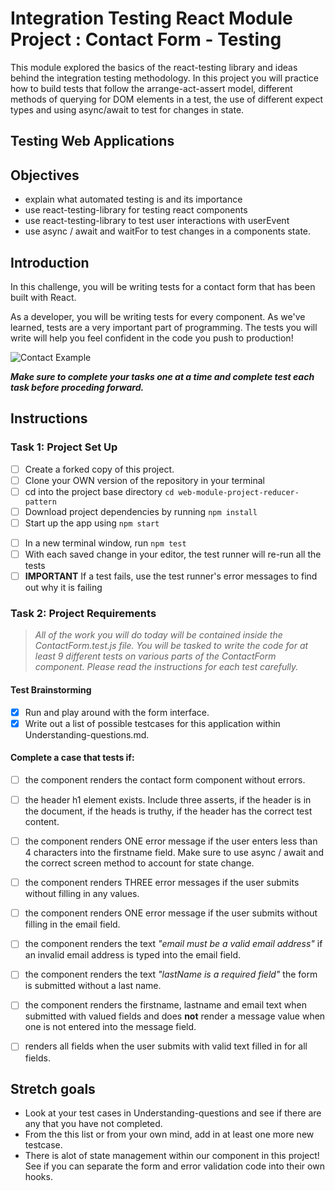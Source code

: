 # Integration Testing React Module Project : Contact Form - Testing

This module explored the basics of the react-testing library and ideas behind the integration testing methodology. In this project you will practice how to build tests that follow the arrange-act-assert model, different methods of querying for DOM elements in a test, the use of different expect types and using async/await to test for changes in state.

## Testing Web Applications

## Objectives

- explain what automated testing is and its importance
- use react-testing-library for testing react components
- use react-testing-library to test user interactions with userEvent
- use async / await and waitFor to test changes in a components state.

## Introduction

In this challenge, you will be writing tests for a contact form that has been built with React.

As a developer, you will be writing tests for every component. As we've learned, tests are a very important part of programming. The tests you will write will help you feel confident in the code you push to production!

![Contact Example](project-goals.gif)

***Make sure to complete your tasks one at a time and complete test each task before proceding forward.***

## Instructions
### Task 1: Project Set Up
* [ ] Create a forked copy of this project.
* [ ] Clone your OWN version of the repository in your terminal
* [ ] cd into the project base directory `cd web-module-project-reducer-pattern`
* [ ] Download project dependencies by running `npm install`
* [ ] Start up the app using `npm start`
- [ ] In a new terminal window, run `npm test`
- [ ] With each saved change in your editor, the test runner will re-run all the tests
- [ ] **IMPORTANT** If a test fails, use the test runner's error messages to find out why it is failing

### Task 2: Project Requirements
> *All of the work you will do today will be contained inside the ContactForm.test.js file. You will be tasked to write the code for at least 9 different tests on various parts of the ContactForm component. Please read the instructions for each test carefully.*

#### Test Brainstorming
* [X] Run and play around with the form interface.
* [X] Write out a list of possible testcases for this application within Understanding-questions.md.

#### Complete a case that tests if:
* [ ] the component renders the contact form component without errors.
* [ ] the header h1 element exists. Include three asserts, if the header is in the document, if the heads is truthy, if the header has the correct test content.
* [ ] the component renders ONE error message if the user enters less than 4 characters into the firstname field. Make sure to use async / await and the correct screen method to account for state change.
* [ ] the component renders THREE error messages if the user submits without filling in any values.
* [ ] the component renders ONE error message if the user submits without filling in the email field.
* [ ] the component renders the text *"email must be a valid email address"* if an invalid email address is typed into the email field.
* [ ] the component renders the text *"lastName is a required field"* the form is submitted without a last name.
* [ ] the component renders the firstname, lastname and email text when submitted with valued fields and does **not** render a message value when one is not entered into the message field.
* [ ] renders all fields when the user submits with valid text filled in for all fields.


## Stretch goals

- Look at your test cases in Understanding-questions and see if there are any that you have not completed.
- From the this list or from your own mind, add in at least one more new testcase.
- There is alot of state management within our component in this project! See if you can separate the form and error validation code into their own hooks.

